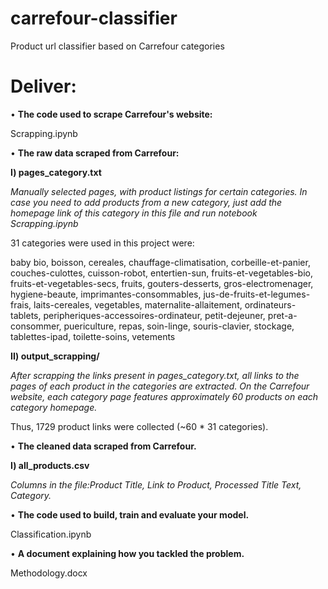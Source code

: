 # carrefour-classifier
Product url classifier based on Carrefour categories

# Deliver:

• **The code used to scrape Carrefour's website:** 

Scrapping.ipynb

• **The raw data scraped from Carrefour:**

**I) pages_category.txt**

_Manually selected pages, with product listings for certain categories. In case you need to add products from a new category, just add the homepage link of this category in this file and run notebook Scrapping.ipynb_

31 categories were used in this project were:

baby bio, boisson, cereales, chauffage-climatisation, corbeille-et-panier, couches-culottes, cuisson-robot, entertien-sun, fruits-et-vegetables-bio, fruits-et-vegetables-secs, fruits, gouters-desserts, gros-electromenager, hygiene-beaute, imprimantes-consommables, jus-de-fruits-et-legumes-frais, laits-cereales, vegetables, maternalite-allaitement, ordinateurs-tablets, peripheriques-accessoires-ordinateur, petit-dejeuner, pret-a-consommer, puericulture, repas, soin-linge, souris-clavier, stockage, tablettes-ipad, toilette-soins, vetements

**II) output_scrapping/**

_After scrapping the links present in pages_category.txt, all links to the pages of each product in the categories are extracted. On the Carrefour website, each category page features approximately 60 products on each category homepage._

Thus, 1729 product links were collected (~60 * 31 categories).

• **The cleaned data scraped from Carrefour.**

**I) all_products.csv**

_Columns in the file:Product Title, Link to Product, Processed Title Text, Category._

• **The code used to build, train and evaluate your model.**

Classification.ipynb

• **A document explaining how you tackled the problem.**

Methodology.docx


